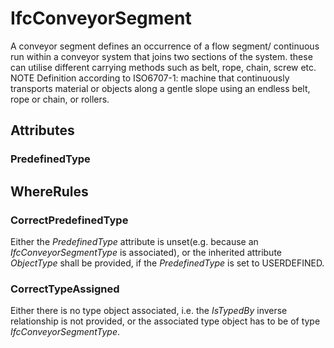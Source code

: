 # IfcConveyorSegment

A conveyor segment defines an occurrence of a flow segment/ continuous run within a conveyor system that joins two sections of the system. these can utilise different carrying methods such as belt, rope, chain, screw etc.
NOTE Definition according to ISO6707-1: machine that continuously transports material or objects along a gentle slope using an endless belt, rope or chain, or rollers.

## Attributes

### PredefinedType


## WhereRules

### CorrectPredefinedType
Either the _PredefinedType_ attribute is unset(e.g. because an _IfcConveyorSegmentType_ is associated), or the inherited attribute _ObjectType_ shall be provided, if the _PredefinedType_ is set to USERDEFINED.

### CorrectTypeAssigned
Either there is no type object associated, i.e. the _IsTypedBy_ inverse relationship is not provided, or the associated type object has to be of type _IfcConveyorSegmentType_.

